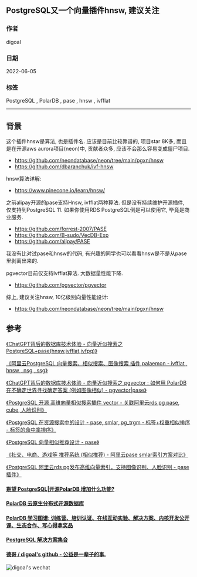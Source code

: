 ## PostgreSQL又一个向量插件hnsw, 建议关注    
                                                                
### 作者                                                                
digoal                                                                
                                                                
### 日期                                                                
2022-06-05                                                     
                                                                
### 标签                                                                
PostgreSQL , PolarDB , pase , hnsw , ivfflat                                               
                                                                
----                                                  
                                                                
## 背景     
这个插件hnsw是算法, 也是插件名. 应该是目前比较靠谱的, 项目star 8K多, 而且是在开源aws aurora项目(neon)中, 贡献者众多, 应该不会那么容易变成僵尸项目.   
- https://github.com/neondatabase/neon/tree/main/pgxn/hnsw  
- https://github.com/dbaranchuk/ivf-hnsw  
  
  
  
hnsw算法详解:  
- https://www.pinecone.io/learn/hnsw/  
  
之前alipay开源的pase支持Hnsw, ivfflat两种算法. 但是没有持续维护开源插件, 仅支持到PostgreSQL 11.  如果你使用RDS PostgreSQL倒是可以使用它, 毕竟是商业服务.   
- https://github.com/forrest-2007/PASE    
- https://github.com/B-sudo/VecDB-Exp    
- https://github.com/alipay/PASE    
  
我没有比对过pase和hnsw的代码, 有兴趣的同学也可以看看hnsw是不是从pase里剥离出来的. 
  
  
pgvector目前仅支持Ivfflat算法. 大数据量性能下降.    
- https://github.com/pgvector/pgvector  
  
  
综上, 建议关注hnsw, 10亿级别向量性能设计:  
- https://github.com/neondatabase/neon/tree/main/pgxn/hnsw  
  
  
## 参考  
[《ChatGPT背后的数据库技术体验 - 向量近似搜索之 PostgreSQL+pase(hnsw,ivfflat,ivfpq)》](../202303/20230330_01.md)    
  
[《阿里云PostgreSQL 向量搜索、相似搜索、图像搜索 插件 palaemon - ivfflat , hnsw , nsg , ssg》](../201908/20190815_01.md)    
  
[《ChatGPT背后的数据库技术体验 - 向量近似搜索之 pgvector : 如何用 PolarDB 在不确定世界寻找确定答案 (例如图像相似) - pgvector|pase》](../202212/20221201_02.md)    
  
[《PostgreSQL 开源 高维向量相似搜索插件 vector - 关联阿里云rds pg pase, cube, 人脸识别》](../202105/20210514_03.md)    
  
[《PostgreSQL 在资源搜索中的设计 - pase, smlar, pg_trgm - 标签+权重相似排序 - 标签的命中率排序》](../202009/20200930_01.md)    
  
[《PostgreSQL 向量相似推荐设计 - pase》](../202004/20200424_01.md)    
  
[《社交、电商、游戏等 推荐系统 (相似推荐) - 阿里云pase smlar索引方案对比》](../202004/20200421_01.md)    
  
[《PostgreSQL 阿里云rds pg发布高维向量索引，支持图像识别、人脸识别 - pase 插件》](../201912/20191219_02.md)    
  
  
  
#### [期望 PostgreSQL|开源PolarDB 增加什么功能?](https://github.com/digoal/blog/issues/76 "269ac3d1c492e938c0191101c7238216")
  
  
#### [PolarDB 云原生分布式开源数据库](https://github.com/ApsaraDB "57258f76c37864c6e6d23383d05714ea")
  
  
#### [PolarDB 学习图谱: 训练营、培训认证、在线互动实验、解决方案、内核开发公开课、生态合作、写心得拿奖品](https://www.aliyun.com/database/openpolardb/activity "8642f60e04ed0c814bf9cb9677976bd4")
  
  
#### [PostgreSQL 解决方案集合](../201706/20170601_02.md "40cff096e9ed7122c512b35d8561d9c8")
  
  
#### [德哥 / digoal's github - 公益是一辈子的事.](https://github.com/digoal/blog/blob/master/README.md "22709685feb7cab07d30f30387f0a9ae")
  
  
![digoal's wechat](../pic/digoal_weixin.jpg "f7ad92eeba24523fd47a6e1a0e691b59")
  
